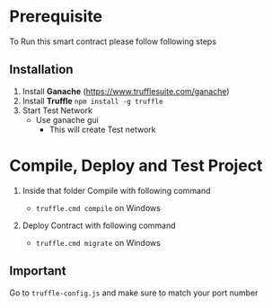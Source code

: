

# Prerequisite
To Run this smart contract please follow following steps

## Installation
1. Install **Ganache** (https://www.trufflesuite.com/ganache)
2. Install **Truffle** ```npm install -g truffle```
3. Start Test Network 
   - Use ganache gui
       - This will create Test network

# Compile, Deploy and Test Project
1. Inside that folder Compile with following command
   - ```truffle.cmd compile``` on Windows


2. Deploy Contract with following command
   - ```truffle.cmd migrate```  on Windows


## Important
Go to ```truffle-config.js``` and make sure to match your port number